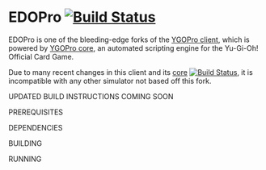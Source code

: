 # EDOPro [![Build Status](https://travis-ci.org/edo9300/ygopro.svg?branch=master)](https://travis-ci.org/edo9300/ygopro)

EDOPro is one of the bleeding-edge forks of the [YGOPro client](https://github.com/Fluorohydride/ygopro), which is powered by [YGOPro core](https://github.com/Fluorohydride/ygopro-core), an automated scripting engine for the Yu-Gi-Oh! Official Card Game.

Due to many recent changes in this client and its [core](https://github.com/edo9300/ygopro-core) [![Build Status](https://travis-ci.org/edo9300/ygopro-core.svg?branch=master)](https://travis-ci.org/edo9300/ygopro-core), it is incompatible with any other simulator not based off this fork.

UPDATED BUILD INSTRUCTIONS COMING SOON

PREREQUISITES

DEPENDENCIES

BUILDING

RUNNING
